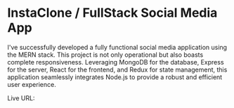 # InstaClone / FullStack Social Media App

I've successfully developed a fully functional social media application using the MERN stack. This project is not only operational but also boasts complete responsiveness. Leveraging MongoDB for the database, Express for the server, React for the frontend, and Redux for state management, this application seamlessly integrates Node.js to provide a robust and efficient user experience.


Live URL: 